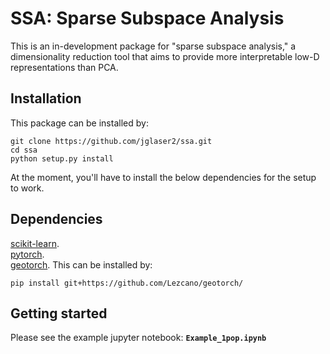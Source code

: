 # SSA: Sparse Subspace Analysis

This is an in-development package for "sparse subspace analysis," a dimensionality reduction tool that aims to provide more interpretable low-D representations than PCA.

## Installation

This package can be installed by: 
```buildoutcfg
git clone https://github.com/jglaser2/ssa.git
cd ssa
python setup.py install
```

At the moment, you'll have to install the below dependencies for the setup to work.

## Dependencies

[scikit-learn](https://scikit-learn.org/stable/install.html#install-official-release). <br>
[pytorch](https://pytorch.org/). <br>
[geotorch](https://github.com/Lezcano/geotorch). This can be installed by:
```
pip install git+https://github.com/Lezcano/geotorch/
```

## Getting started
Please see the example jupyter notebook: **`Example_1pop.ipynb`**
